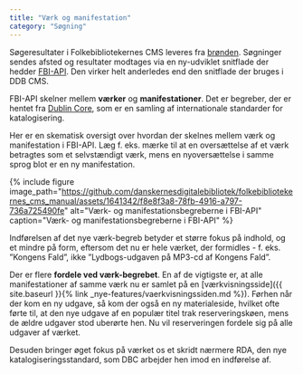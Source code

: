 ```yaml
---
title: "Værk og manifestation"
category: "Søgning"
---
```

Søgeresultater i  Folkebibliotekernes CMS leveres fra [brønden](https://www.dbc.dk/fbi/databronden). Søgninger sendes afsted og resultater modtages via en ny-udviklet snitflade der hedder [FBI-API](https://fbi-api.dbc.dk/). Den virker helt anderledes end den snitflade der bruges i DDB CMS.

FBI-API skelner mellem **værker** og **manifestationer**. Det er begreber, der er hentet fra [Dublin Core](https://www.dublincore.org/), som er en samling af internationale standarder for katalogisering.

Her er en skematisk oversigt over hvordan der skelnes mellem værk og manifestation i FBI-API. Læg f. eks. mærke til at en oversættelse af et værk betragtes som et selvstændigt værk, mens en nyoversættelse i samme sprog blot er en ny manifestation.

{% include figure image_path="https://github.com/danskernesdigitalebibliotek/folkebibliotekernes_cms_manual/assets/1641342/f8e8f3a8-78fb-4916-a797-736a725490fe" alt="Værk- og manifestationsbegreberne i FBI-API" caption="Værk- og manifestationsbegreberne i FBI-API" %} 

Indførelsen af det nye værk-begreb betyder et større fokus på indhold, og et mindre på form, eftersom det nu er hele værket, der formidles - f. eks. ”Kongens Fald”, ikke ”Lydbogs-udgaven på MP3-cd af Kongens Fald”.

Der er flere **fordele ved værk-begrebet**. En af de vigtigste er, at alle manifestationer af samme værk nu er samlet på en [værkvisningsside]({{ site.baseurl }}{% link _nye-features/vaerkvisningssiden.md %}). Førhen når der kom en ny udgave, så kom der også en ny materialeside, hvilket ofte førte til, at den nye udgave af en populær titel trak reserveringskøen, mens de ældre udgaver stod uberørte hen. Nu vil reserveringen fordele sig på alle udgaver af værket.

Desuden bringer øget fokus på værket os et skridt nærmere RDA, den nye katalogiseringsstandard, som DBC arbejder hen imod en indførelse af.
